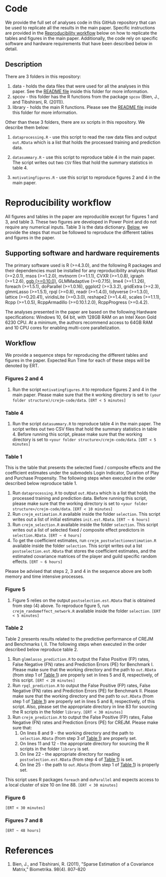 # Code
We provide the full set of analyses code in this GitHub repository that can be used to replicate all the results in the main paper. Specific instructions are provided in the [Reproducibility workflow](https://github.com/trambakbanerjee/crejm-code#reproducibility-workflow) below on how to replicate the tables and figures in the main paper. Additionally, the code rely on specific software and hardware requirements that have been described below in detail. 

## Description

There are 3 folders in this repository:

1. data - holds the data files that were used for all the analyses in this paper. See the [README file](https://github.com/trambakbanerjee/crejm-code/tree/main/data#data) inside this folder for more information.
2. spcov - this folder has the R functions from the package `spcov` (Bien, J., and Tibshirani, R. (2011)). 
3. library - holds the main R functions. Please see the [README file](https://github.com/trambakbanerjee/crejm-code/tree/main/library#description) inside this folder for more information. 

Other than these 3 folders, there are xx scripts in this repository. We describe them below:

1. `dataprocessing.R` - use this script to read the raw data files and output `out.RData` which is a list that holds the processed training and prediction data. 

2. `datasummary.R` - use this script to reproduce table 4 in the main paper. The script writes out two `CSV` files that hold the summary statistics in table 4. 

3. `motivatingfigures.R` - use this script to reproduce figures 2 and 4 in the main paper. 

# Reproducibility workflow
All figures and tables in the paper are reproducible except for figures 1 and 3, and table 3. These two figures are developed in Power Point and do not require any numerical inputs. Table 3 is the data dictionary. [Below](https://github.com/trambakbanerjee/crejm-code/blob/main/README.md#workflow), we provide the steps that must be followed to reproduce the different tables and figures in the paper.

## Supporting software and hardware requirements 
The primary software used is R (>=4.3.0), and the following R packages and their dependencies must be installed for any reproducibility analysis: Rfast (>=2.0.1), msos (>=1.2.0), mvtnorm (>=1.1.1), CVXR (>=1.0.8), igraph (>=1.2.6), [ggb (>=0.10.0)](https://github.com/jacobbien/ggb#ggb), GLMMadaptive (>=0.7.15), lme4 (>=1.1.26), foreach (>=1.5.1), doParallel (>=1.0.16), ggplot2 (>=3.3.2), gridExtra (>=2.3), glmmLasso (>=1.5.1), rpql (>=0.8), readr (>=1.4.0), tidyverse (>=1.3.0), lattice (>=0.20.41), viridisLite (>=0.3.0), reshape2 (>=1.4.4), scales (>=1.1.1), Rcpp (>=1.0.5), RcppArmadillo (>=0.10.1.2.0), RcppProgress (>=0.4.2).

The analyses presented in the paper are based on the following Hardware specifications: Windows 10, 64 bit, with 128GB RAM on an Intel Xeon Gold 6230 CPU. At a minimum, the authors recommend access to 64GB RAM and 10 CPU cores for enabling multi-core parallelization.

## Workflow

We provide a sequence steps for reproducing the different tables and figures in the paper. Expected Run Time for each of these steps will be denoted by ERT.

### Figures 2 and 4
1. Run the script `motivatingfigures.R` to reproduce figures 2 and 4 in the main paper. Please make sure that the `R` working directory is set to `(your folder structure)/crejm-code/data`. `[ERT < 5 minutes]`

### Table 4
1. Run the script `datasummary.R` to reproduce table 4 in the main paper. The script writes out two CSV files that hold the summary statistics in table 4. Before running this script, please make sure that the working directory is set to `<your folder structure>/crejm-code/data`. `[ERT < 5 minutes]`

### Table 1
This is the table that presents the selected fixed / composite effects and the coefficient estimates under the submodels Login Indicator, Duration of Play
and Purchase Propensity. The following steps when executed in the order described below reproduce table 1.

1. Run `dataprocessing.R` to output `out.RData` which is a list that holds the processed training and prediction data. Before running this script, please make sure that the working directory is set to `<your folder structure>/crejm-code/data`. `[ERT < 10 minutes]`
2. Run `crejm_estimation.R` available inside the folder `selection`. This script writes out a list of initial estimates `init.est.RData`. `[ERT ~ 6 hours]`
3. Run `crejm_selection.R` available inside the folder `selection`. This script writes out a list of selected fixed / composite effect predictors in `selection.RData`. `[ERT ~ 4 hours]`
4. To get the coefficient estimates, run `crejm_postselectionestimation.R` available inside the folder `selection`. This script writes out a list `postselection.est.RData` that stores the coefficient estimates, and the estimated covariance matrices of the player and guild specific random effects. `[ERT ~ 6 hours]`  

Please be advised that steps 2, 3 and 4 in the sequence above are both memory and time intensive processes.
  
### Figure 5
1. Figure 5 relies on the output `postselection.est.RData` that is obtained from step (4) above. To reproduce figure 5, run `crejm_randomeffect_network.R` available inside the folder `selection`. `[ERT < 5 minutes]`

### Table 2
Table 2 presents results related to the predictive performance of CREJM and Benchmarks I, II. The following steps when executed in the order described below reproduce table 2.

1. Run `glmmlasso_prediction.R` to output the False Positive (FP) rates, False Negative (FN) rates and Prediction Errors (PE) for Benchmark I.  Please make sure that the working directory and the path to `out.RData` (from step 1 of [Table 1](https://github.com/trambakbanerjee/crejm-code#table-1)) are properly set in lines 5 and 8, respectively, of this script. `[ERT < 20 minutes]`
2. Run `rpql_prediction.R` to output the False Positive (FP) rates, False Negative (FN) rates and Prediction Errors (PE) for Benchmark II.  Please make sure that the working directory and the path to `out.RData` (from step 1 of [Table 1](https://github.com/trambakbanerjee/crejm-code#table-1)) are properly set in lines 5 and 8, respectively, of this script. Also, please set the appropriate directory in line 83 for sourcing the R scripts in the folder `library`. `[ERT < 30 minutes]`
3. Run `crejm_prediction.R` to output the False Positive (FP) rates, False Negative (FN) rates and Prediction Errors (PE) for CREJM. Please make sure that:
    1. On lines 8 and 9 - the working directory and the path to `selection.RData` (from step 3 of [Table 1](https://github.com/trambakbanerjee/crejm-code#table-1)) are properly set.
    2. On lines 11 and 12 - the appropriate directory for sourcing the R scripts in the folder `library` is set.
    3. On line 22 - the appropriate directory for reading `postselection.est.RData` (from step 4 of [Table 1](https://github.com/trambakbanerjee/crejm-code#table-1)) is set.
    4. On line 25 - the path to `out.RData` (from step 1 of [Table 1](https://github.com/trambakbanerjee/crejm-code#table-1)) is properly set. 
  
 This script uses R packages `foreach` and `doParallel` and expects access to a local cluster of size 10 on line 88. `[ERT < 30 minutes]`    

### Figure 6

`[ERT < 30 minutes]`

### Figures 7 and 8

`[ERT ~ 48 hours]`

# References

1. Bien, J., and Tibshirani, R. (2011), "Sparse Estimation of a Covariance Matrix," Biometrika. 98(4). 807–820
